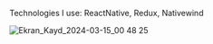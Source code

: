 Technologies I use: ReactNative, Redux, Nativewind





![Ekran_Kayd_2024-03-15_00 48 25](https://github.com/ozeerr/GetirClone/assets/137641188/f4209b3a-3b71-44b5-ad51-1da2c3399eed)
